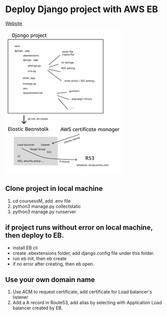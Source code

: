 # Deploy Django project with AWS EB

[Website](https://schedule-study.w3nlu.com)

![alt text](./docs/django_deploy_byEB.png)

## Clone project in local machine

1. cd coursessM, add .env file
2. python3 manage.py collectstatic
3. python3 manage.py runserver

## if project runs without error on local machine, then deploy to EB.

- install EB cli
- create .ebextensions folder, add django.config file under this folder.
- run eb init, then eb create
- if no error after creating, then eb open.

## Use your own domain name

1. Use ACM to request certificate, add certificate for Load balancer's listener
2. Add a A record in Route53, add alias by selecting with Application Load balancer created by EB.

